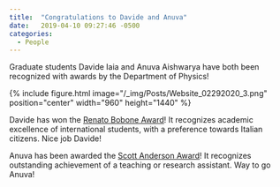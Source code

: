 ```yaml
---
title:  "Congratulations to Davide and Anuva"
date:   2019-04-10 09:27:46 -0500
categories:
  - People
---
```


Graduate students Davide Iaia and Anuva Aishwarya have both been recognized with awards by the Department of Physics!

{% include figure.html image="/_img/Posts/Website_02292020_3.png" position="center" width="960" height="1440"  %}

Davide has won the [Renato Bobone Award](https://physics.illinois.edu/people/honors-and-awards/graduate-awards.asp#id5)! It recognizes academic excellence of international students, with a preference towards Italian citizens. Nice job Davide!

Anuva has been awarded the [Scott Anderson Award](https://physics.illinois.edu/people/honors-and-awards/graduate-awards.asp#id2)! It recognizes outstanding achievement of a teaching or research assistant. Way to go Anuva!
